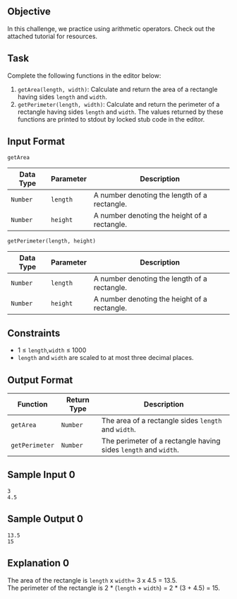 ## Objective
In this challenge, we practice using arithmetic operators. Check out the attached tutorial for resources.

## Task
Complete the following functions in the editor below:
1. `getArea(length, width)`: Calculate and return the area of a rectangle having sides `length` and `width`.
2. `getPerimeter(length, width)`: Calculate and return the perimeter of a rectangle having sides `length` and `width`.
The values returned by these functions are printed to stdout by locked stub code in the editor.

## Input Format
`getArea`

| Data Type | Parameter | Description                                  |
|-----------|-----------|----------------------------------------------|
| `Number`  | `length`  | A number denoting the length of a rectangle. |
| `Number`  | `height`  | A number denoting the height of a rectangle. |

`getPerimeter(length, height)`

| Data Type | Parameter | Description                                  |
|-----------|-----------|----------------------------------------------|
| `Number`  | `length`  | A number denoting the length of a rectangle. |
| `Number`  | `height`  | A number denoting the height of a rectangle. |

## Constraints
* 1 &le; `length`,`width` &le; 1000 
* `length` and `width` are scaled to at most three decimal places.

## Output Format
| Function       | Return Type | Description                                                     |
|----------------|-------------|-----------------------------------------------------------------|
| `getArea`      | `Number`    | The area of a rectangle sides `length` and `width`.             |
| `getPerimeter` | `Number`    | The perimeter of a rectangle having sides `length` and `width`. |

## Sample Input 0
```
3
4.5
```

## Sample Output 0
```
13.5
15
```

## Explanation 0
The area of the rectangle is `length` x `width`= 3 x 4.5 = 13.5. <br>
The perimeter of the rectangle is 2 * (`length` + `width`) = 2 * (3 + 4.5) = 15.

